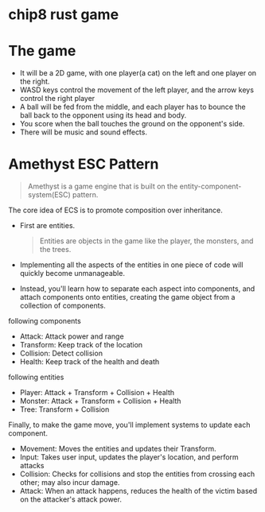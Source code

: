 # chip8 rust game

# The game

- It will be a 2D game, with one player(a cat) on the left and one player on the right.
- WASD keys control the movement of the left player, and the arrow keys control the right player
- A ball will be fed from the middle, and each player has to bounce the ball back to the opponent using its head and body.
- You score when the ball touches the ground on the opponent's side.
- There will be music and sound effects.

# Amethyst ESC Pattern

> Amethyst is a game engine that is built on the entity-component-system(ESC) pattern.

The core idea of ECS is to promote composition over inheritance.

- First are entities.

  > Entities are objects in the game like the player, the monsters, and the trees.

- Implementing all the aspects of the entities in one piece of code will quickly become unmanageable.

- Instead, you'll learn how to separate each aspect into components, and attach components onto entities, creating the game object from a collection of components.

following components

- Attack: Attack power and range
- Transform: Keep track of the location
- Collision: Detect collision
- Health: Keep track of the health and death

following entities

- Player: Attack + Transform + Collision + Health
- Monster: Attack + Transform + Collision + Health
- Tree: Transform + Collision

Finally, to make the game move, you'll implement systems to update each component.

- Movement: Moves the entities and updates their Transform.
- Input: Takes user input, updates the player's location, and perform attacks
- Collision: Checks for collisions and stop the entities from crossing each other; may also incur damage.
- Attack: When an attack happens, reduces the health of the victim based on the attacker's attack power.
